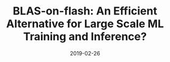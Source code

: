 ---
title: "BLAS-on-flash: An Efficient Alternative for Large Scale ML Training and Inference?"
collection: publications
permalink: /publication/blas-on-flash-nsdi
excerpt: 'Many large scale machine learning training and inference tasks are memory-bound rather than compute-bound. That is, on large data sets, the working set of these algorithms does not fit in memory for jobs that could run overnight on a few multi-core processors.  This often forces an expensive redesign of the algorithm for distributed platforms such as parameter servers and Spark. We propose an inexpensive and efficient alternative
based on the observation that many ML tasks admit algorithms that can be programmed with linear algebra subroutines. A library that supports BLAS and sparseBLAS interface on large SSD-resident matrices can enable multi-threaded code to scale to industrial scale datasets on a single workstation. e demonstrate that not only can such a library provide near in-memory performance for BLAS, but can also be used to write implementations of complex algorithms such as eigensolvers that outperform in-memory (ARPACK) and distributed (Spark) counterparts. Existing multi-threaded in-memory code can link to our library with minor changes and scale to hundreds of gigabytes of training or inference data at near in-memory processing speeds.  We demonstrate this with two industrial scale use cases arising in ranking and relevance pipelines: training large scale topic models and inference for extreme multi-label learning. This suggests that our approach could be an efficient alternative to expensive distributed big-data systems for scaling up structurally complex machine learning tasks.'
date: 2019-02-26
venue: '16th USENIX Symposium on Networked Systems Design and Implementation (NSDI)'
paperurl: 'http://harsha-simhadri.org/pubs/nsdi19_final.pdf'
citation: 'Subramanya, Suhas Jayaram, et al. "BLAS-on-flash: An Efficient Alternative for Large Scale ML Training and Inference?." 16th USENIX Symposium on Networked Systems Design and Implementation (NSDI 19). USENIX Association.'
---